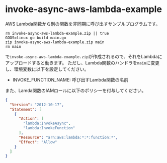 # invoke-async-aws-lambda-example

AWS Lambda関数から別の関数を非同期に呼び出すサンプルプログラムです。

```
rm invoke-async-aws-lambda-example.zip || true
GOOS=linux go build main.go
zip invoke-async-aws-lambda-example.zip main
rm main
```

で`invoke-async-aws-lambda-example.zip`が作成されるので、それをLambdaにアップロードすると動きます。
ただし、Lambda関数のハンドラを`main`に変更し、環境変数に以下を設定してください。

- INVOKE_FUNCTION_NAME: 呼び出すLambda関数の名前

また、Lamda関数のIAMロールに以下のポリシーを付与してください。

```json
{
  "Version": "2012-10-17",
  "Statement": [
    {
      "Action": [
        "lambda:InvokeAsync",
        "lambda:InvokeFunction"
      ],
      "Resource": "arn:aws:lambda:*:*:function:*",
      "Effect": "Allow"
    }
  ]
}
```
